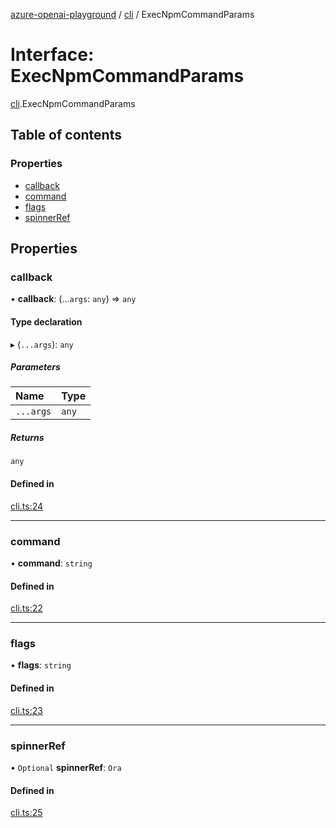 [azure-openai-playground](../README.md) / [cli](../modules/cli.md) / ExecNpmCommandParams

# Interface: ExecNpmCommandParams

[cli](../modules/cli.md).ExecNpmCommandParams

## Table of contents

### Properties

- [callback](cli.ExecNpmCommandParams.md#callback)
- [command](cli.ExecNpmCommandParams.md#command)
- [flags](cli.ExecNpmCommandParams.md#flags)
- [spinnerRef](cli.ExecNpmCommandParams.md#spinnerref)

## Properties

### callback

• **callback**: (...`args`: `any`) => `any`

#### Type declaration

▸ (`...args`): `any`

##### Parameters

| Name | Type |
| :------ | :------ |
| `...args` | `any` |

##### Returns

`any`

#### Defined in

[cli.ts:24](https://github.com/CU-CommunityApps/ct-azure-openai-playground/blob/fc40831/src/lib/cli.ts#L24)

___

### command

• **command**: `string`

#### Defined in

[cli.ts:22](https://github.com/CU-CommunityApps/ct-azure-openai-playground/blob/fc40831/src/lib/cli.ts#L22)

___

### flags

• **flags**: `string`

#### Defined in

[cli.ts:23](https://github.com/CU-CommunityApps/ct-azure-openai-playground/blob/fc40831/src/lib/cli.ts#L23)

___

### spinnerRef

• `Optional` **spinnerRef**: `Ora`

#### Defined in

[cli.ts:25](https://github.com/CU-CommunityApps/ct-azure-openai-playground/blob/fc40831/src/lib/cli.ts#L25)
